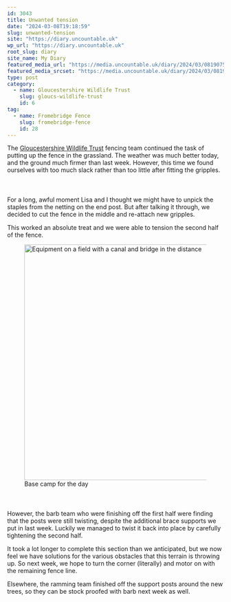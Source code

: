 ```yaml
---
id: 3043
title: Unwanted tension
date: "2024-03-08T19:18:59"
slug: unwanted-tension
site: "https://diary.uncountable.uk"
wp_url: "https://diary.uncountable.uk"
root_slug: diary
site_name: My Diary
featured_media_url: "https://media.uncountable.uk/diary/2024/03/08190755/IMG20240308131841.webp"
featured_media_srcset: "https://media.uncountable.uk/diary/2024/03/08190755/IMG20240308131841-300x107.webp 300w, https://media.uncountable.uk/diary/2024/03/08190755/IMG20240308131841-1024x366.webp 1024w, https://media.uncountable.uk/diary/2024/03/08190755/IMG20240308131841-150x150.webp 150w, https://media.uncountable.uk/diary/2024/03/08190755/IMG20240308131841-640x229.webp 640w, https://media.uncountable.uk/diary/2024/03/08190755/IMG20240308131841.webp 2000w"
type: post
category:
  - name: Gloucestershire Wildlife Trust
    slug: gloucs-wildlife-trust
    id: 6
tag:
  - name: Fromebridge Fence
    slug: fromebridge-fence
    id: 28
---
```



<p>The <a href="https://www.gloucestershirewildlifetrust.co.uk/volunteer">Gloucestershire Wildlife Trust</a> fencing team continued the task of putting up the fence in the grassland.  The weather was much better today, and the ground much firmer than last week.  However, this time we found ourselves with too much slack rather than too little after fitting the gripples.</p>


<style>.kb-row-layout-id3043_9d07b7-4d > .kt-row-column-wrap{align-content:start;}:where(.kb-row-layout-id3043_9d07b7-4d > .kt-row-column-wrap) > .wp-block-kadence-column{justify-content:start;}.kb-row-layout-id3043_9d07b7-4d > .kt-row-column-wrap{column-gap:var(--global-kb-gap-md, 2rem);row-gap:var(--global-kb-gap-md, 2rem);padding-top:var(--global-kb-spacing-sm, 1.5rem);padding-bottom:var(--global-kb-spacing-sm, 1.5rem);grid-template-columns:repeat(2, minmax(0, 1fr));}.kb-row-layout-id3043_9d07b7-4d > .kt-row-layout-overlay{opacity:0.30;}@media all and (max-width: 1024px){.kb-row-layout-id3043_9d07b7-4d > .kt-row-column-wrap{grid-template-columns:repeat(2, minmax(0, 1fr));}}@media all and (max-width: 767px){.kb-row-layout-id3043_9d07b7-4d > .kt-row-column-wrap{grid-template-columns:minmax(0, 1fr);}.kb-row-layout-id3043_9d07b7-4d > .kt-row-column-wrap > .wp-block-kadence-column:nth-of-type(1){order:2;}.kb-row-layout-id3043_9d07b7-4d > .kt-row-column-wrap > .wp-block-kadence-column:nth-of-type(2){order:1;}.kb-row-layout-id3043_9d07b7-4d > .kt-row-column-wrap > .wp-block-kadence-column:nth-of-type(3){order:12;}.kb-row-layout-id3043_9d07b7-4d > .kt-row-column-wrap > .wp-block-kadence-column:nth-of-type(4){order:11;}.kb-row-layout-id3043_9d07b7-4d > .kt-row-column-wrap > .wp-block-kadence-column:nth-of-type(5){order:22;}.kb-row-layout-id3043_9d07b7-4d > .kt-row-column-wrap > .wp-block-kadence-column:nth-of-type(6){order:21;}.kb-row-layout-id3043_9d07b7-4d > .kt-row-column-wrap > .wp-block-kadence-column:nth-of-type(7){order:32;}.kb-row-layout-id3043_9d07b7-4d > .kt-row-column-wrap > .wp-block-kadence-column:nth-of-type(8){order:31;}}</style><div class="kb-row-layout-wrap kb-row-layout-id3043_9d07b7-4d alignnone wp-block-kadence-rowlayout"><div class="kt-row-column-wrap kt-has-2-columns kt-row-layout-equal kt-tab-layout-inherit kt-mobile-layout-row kt-row-valign-top">
<style>.kadence-column3043_55fda1-d3 > .kt-inside-inner-col,.kadence-column3043_55fda1-d3 > .kt-inside-inner-col:before{border-top-left-radius:0px;border-top-right-radius:0px;border-bottom-right-radius:0px;border-bottom-left-radius:0px;}.kadence-column3043_55fda1-d3 > .kt-inside-inner-col{column-gap:var(--global-kb-gap-sm, 1rem);}.kadence-column3043_55fda1-d3 > .kt-inside-inner-col{flex-direction:column;}.kadence-column3043_55fda1-d3 > .kt-inside-inner-col > .aligncenter{width:100%;}.kadence-column3043_55fda1-d3 > .kt-inside-inner-col:before{opacity:0.3;}.kadence-column3043_55fda1-d3{position:relative;}@media all and (max-width: 1024px){.kadence-column3043_55fda1-d3 > .kt-inside-inner-col{flex-direction:column;justify-content:center;}}@media all and (max-width: 767px){.kadence-column3043_55fda1-d3 > .kt-inside-inner-col{flex-direction:column;justify-content:center;}}</style>
<div class="wp-block-kadence-column kadence-column3043_55fda1-d3"><div class="kt-inside-inner-col">
<p>For a long, awful moment Lisa and I thought we might have to unpick the staples from the netting on the end post.  But after talking it through, we decided to cut the fence in the middle and re-attach new gripples.</p>



<p>This worked an absolute treat and we were able to tension the second half of the fence.</p>
</div></div>


<style>.kadence-column3043_21b5cc-e0 > .kt-inside-inner-col,.kadence-column3043_21b5cc-e0 > .kt-inside-inner-col:before{border-top-left-radius:0px;border-top-right-radius:0px;border-bottom-right-radius:0px;border-bottom-left-radius:0px;}.kadence-column3043_21b5cc-e0 > .kt-inside-inner-col{column-gap:var(--global-kb-gap-sm, 1rem);}.kadence-column3043_21b5cc-e0 > .kt-inside-inner-col{flex-direction:column;}.kadence-column3043_21b5cc-e0 > .kt-inside-inner-col > .aligncenter{width:100%;}.kadence-column3043_21b5cc-e0 > .kt-inside-inner-col:before{opacity:0.3;}.kadence-column3043_21b5cc-e0{position:relative;}@media all and (max-width: 1024px){.kadence-column3043_21b5cc-e0 > .kt-inside-inner-col{flex-direction:column;justify-content:center;}}@media all and (max-width: 767px){.kadence-column3043_21b5cc-e0 > .kt-inside-inner-col{flex-direction:column;justify-content:center;}}</style>
<div class="wp-block-kadence-column kadence-column3043_21b5cc-e0"><div class="kt-inside-inner-col">
<figure class="wp-block-image size-large"><img loading="lazy" decoding="async" width="1024" height="548" src="https://media.uncountable.uk/diary/2024/03/08190754/IMG20240308131833-1024x548.webp" alt="Equipment on a field with a canal and bridge in the distance" class="wp-image-3044" srcset="https://media.uncountable.uk/diary/2024/03/08190754/IMG20240308131833-1024x548.webp 1024w, https://media.uncountable.uk/diary/2024/03/08190754/IMG20240308131833-300x161.webp 300w, https://media.uncountable.uk/diary/2024/03/08190754/IMG20240308131833-640x342.webp 640w, https://media.uncountable.uk/diary/2024/03/08190754/IMG20240308131833.webp 2000w" sizes="auto, (max-width: 1024px) 100vw, 1024px" /><figcaption class="wp-element-caption">Base camp for the day</figcaption></figure>
</div></div>

</div></div>


<p>However, the barb team who were finishing off the first half were finding that the posts were still twisting, despite the additional brace supports we put in last week.   Luckily we managed to twist it back into place by carefully tightening the second half.</p>



<p>It took a lot longer to complete this section than we anticipated, but we now feel we have solutions for the various obstacles that this terrain is throwing up.  So next week, we hope to turn the corner (literally) and motor on with the remaining fence line.</p>



<p>Elsewhere, the ramming team finished off the support posts around the new trees, so they can be stock proofed with barb next week as well.</p>
